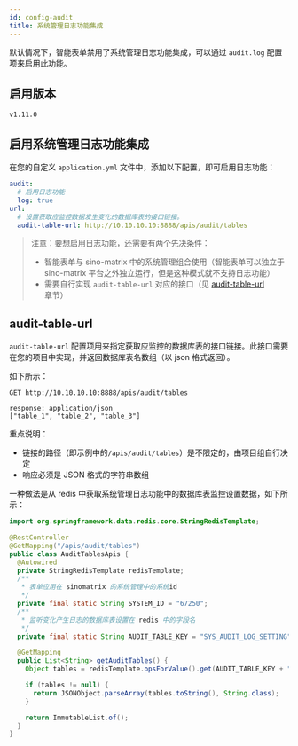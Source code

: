 ```yaml
---
id: config-audit
title: 系统管理日志功能集成
---
```


默认情况下，智能表单禁用了系统管理日志功能集成，可以通过 `audit.log` 配置项来启用此功能。

## 启用版本

`v1.11.0`

## 启用系统管理日志功能集成

在您的自定义 `application.yml` 文件中，添加以下配置，即可启用日志功能：

```yaml title="config/application.yml"
audit:
  # 启用日志功能
  log: true
url:
  # 设置获取应监控数据发生变化的数据库表的接口链接。
  audit-table-url: http://10.10.10.10:8888/apis/audit/tables
```

> 注意：要想启用日志功能，还需要有两个先决条件：
>
> - 智能表单与 sino-matrix 中的系统管理组合使用（智能表单可以独立于 sino-matrix 平台之外独立运行，但是这种模式就不支持日志功能）
> - 需要自行实现 `audit-table-url` 对应的接口（见 [audit-table-url](#audit-table-url) 章节）

## audit-table-url

`audit-table-url` 配置项用来指定获取应监控的数据库表的接口链接。此接口需要在您的项目中实现，并返回数据库表名数组（以 json 格式返回）。

如下所示：

```http
GET http://10.10.10.10:8888/apis/audit/tables

response: application/json
["table_1", "table_2", "table_3"]
```

重点说明：

- 链接的路径（即示例中的`/apis/audit/tables`）是不限定的，由项目组自行决定
- 响应必须是 JSON 格式的字符串数组

一种做法是从 redis 中获取系统管理日志功能中的数据库表监控设置数据，如下所示：

```java
import org.springframework.data.redis.core.StringRedisTemplate;

@RestController
@GetMapping("/apis/audit/tables")
public class AuditTablesApis {
  @Autowired
  private StringRedisTemplate redisTemplate;
  /**
   * 表单应用在 sinomatrix 的系统管理中的系统id
   */
  private final static String SYSTEM_ID = "67250";
  /**
   * 监听变化产生日志的数据库表设置在 redis 中的字段名
   */
  private final static String AUDIT_TABLE_KEY = "SYS_AUDIT_LOG_SETTING";

  @GetMapping
  public List<String> getAuditTables() {
    Object tables = redisTemplate.opsForValue().get(AUDIT_TABLE_KEY + ":${" + systemId + "}");

    if (tables != null) {
      return JSONObject.parseArray(tables.toString(), String.class);
    }

    return ImmutableList.of();
  }
}
```
